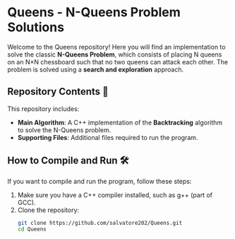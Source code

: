 # **Queens - N-Queens Problem Solutions**

Welcome to the Queens repository! Here you will find an implementation to solve the classic **N-Queens Problem**, which consists of placing N queens on an N×N chessboard such that no two queens can attack each other. The problem is solved using a **search and exploration** approach.

## **Repository Contents 📂**

This repository includes:

- **Main Algorithm**: A C++ implementation of the **Backtracking** algorithm to solve the N-Queens problem.
- **Supporting Files**: Additional files required to run the program.

## **How to Compile and Run 🛠️**

If you want to compile and run the program, follow these steps:

1. Make sure you have a C++ compiler installed, such as g++ (part of GCC).
2. Clone the repository:
   ```bash
   git clone https://github.com/salvatore202/Queens.git
   cd Queens
